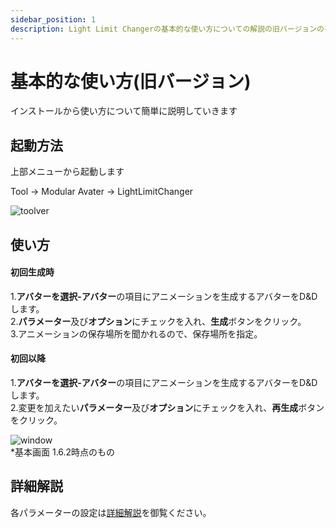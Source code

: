 ```yaml
---
sidebar_position: 1
description: Light Limit Changerの基本的な使い方についての解説の旧バージョンのものです。
---
```


# 基本的な使い方(旧バージョン)

インストールから使い方について簡単に説明していきます

## 起動方法

上部メニューから起動します  

Tool → Modular Avater → LightLimitChanger  

![toolver](/img/docs/howtouse/toolber.png)

## 使い方

#### 初回生成時  
1.**アバターを選択-アバター**の項目にアニメーションを生成するアバターをD&Dします。  
2.**パラメーター**及び**オプション**にチェックを入れ、**生成**ボタンをクリック。  
3.アニメーションの保存場所を聞かれるので、保存場所を指定。

#### 初回以降
1.**アバターを選択-アバター**の項目にアニメーションを生成するアバターをD&Dします。  
2.変更を加えたい**パラメーター**及び**オプション**にチェックを入れ、**再生成**ボタンをクリック。  

![window](/img/docs/howtouse/window.png)  
*基本画面 1.6.2時点のもの

## 詳細解説

各パラメーターの設定は[詳細解説](/docs/discription/disc_param)を御覧ください。


